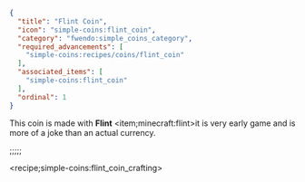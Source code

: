 ```json
{
  "title": "Flint Coin",
  "icon": "simple-coins:flint_coin",
  "category": "fwendo:simple_coins_category",
  "required_advancements": [
    "simple-coins:recipes/coins/flint_coin"
  ],
  "associated_items": [
    "simple-coins:flint_coin"
  ],
  "ordinal": 1
}
```

This coin is made with
**Flint** <item;minecraft:flint>it is very early game and is more of a joke
than an actual currency.

;;;;;

<recipe;simple-coins:flint_coin_crafting>